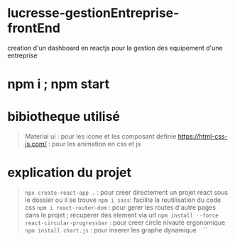 # lucresse-gestionEntreprise-frontEnd
creation d'un dashboard en reactjs pour la gestion des equipement d'une entreprise

# npm i ; npm start

# bibiotheque utilisé
  > Material ui : pour les icone et les composant definie
  > https://html-css-js.com/ : pour les animation en css et js


# explication du projet
  > `npx create-react-app .` : pour creer directement un projet react sous le dossier ou il se trouve
  >`npm i sass`: facilite la reutilisation du code css
  > `npm i react-router-dom` : pour gerer les routes d'autre pages dans le projet ; recuperer des element via url
  >`npm install --force react-circular-progressbar` : pour creer circle nivauté ergonomique
  >`npm install chart.js` : pour inserer les graphe dynamique
  >``
  >``
  >``